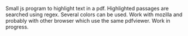 Small js program to highlight text in a pdf. Highlighted passages are searched using regex. Several colors can be used.
Work with mozilla and probably with other browser which use the same pdfviewer.
Work in progress.
